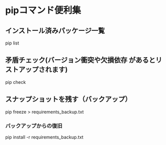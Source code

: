 # pipコマンド便利集
## インストール済みパッケージ一覧
pip list
## 矛盾チェック(バージョン衝突や欠損依存 があるとリストアップされます)
pip check
## スナップショットを残す（バックアップ）
pip freeze > requirements_backup.txt
### バックアップからの復旧
pip install -r requirements_backup.txt